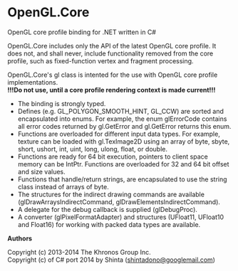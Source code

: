 OpenGL.Core
===========

OpenGL core profile binding for .NET written in C#

OpenGL.Core includes only the API of the latest OpenGL core profile. It does not, and shall never,
include functionality removed from the core profile, such as fixed-function vertex and fragment
processing.

OpenGL.Core's gl class is intented for the use with OpenGL core profile implementations.<br/>
**!!!Do not use, until a core profile rendering context is made current!!!**

* The binding is strongly typed.
* Defines (e.g. GL_POLYGON_SMOOTH_HINT, GL_CCW) are sorted and encapsulated into enums. For example, the enum glErrorCode contains all error codes returned by gl.GetError and gl.GetError returns this enum.
* Functions are overloaded for different input data types. For example, texture can be loaded with gl.TexImage2D using an array of byte, sbyte, short, ushort, int, uint, long, ulong, float, or double.
* Functions are ready for 64 bit execution, pointers to client space memory can be IntPtr. Functions are overloaded for 32 and 64 bit offset and size values.
* Functions that handle/return strings, are encapsulated to use the string class instead of arrays of byte.
* The structures for the indirect drawing commands are available (glDrawArraysIndirectCommand, glDrawElementsIndirectCommand).
* A delegate for the debug callback is supplied (glDebugProc).
* A converter (glPixelFormatAdapter) and structures (UFloat11, UFloat10 and Float16) for working with packed data types are available.

**Authors**

Copyright (c) 2013-2014 The Khronos Group Inc.<br/>
Copyright (c) of C# port 2014 by Shinta (<shintadono@googlemail.com>)<br/>
